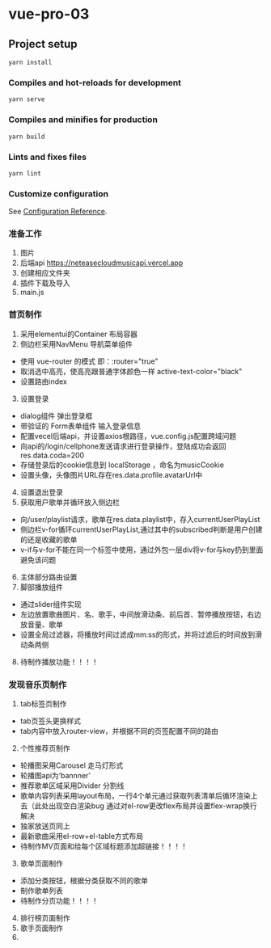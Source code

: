 # vue-pro-03

## Project setup
```
yarn install
```

### Compiles and hot-reloads for development
```
yarn serve
```

### Compiles and minifies for production
```
yarn build
```

### Lints and fixes files
```
yarn lint
```

### Customize configuration
See [Configuration Reference](https://cli.vuejs.org/config/).

### 准备工作
1. 图片
2. 后端api https://neteasecloudmusicapi.vercel.app
3. 创建相应文件夹
4. 插件下载及导入
5. main.js

### 首页制作
1. 采用elementui的Container 布局容器
2. 侧边栏采用NavMenu 导航菜单组件
 + 使用 vue-router 的模式 即：:router="true"
 + 取消选中高亮，使高亮跟普通字体颜色一样 active-text-color="black"
 + 设置路由index
3. 设置登录
 + dialog组件 弹出登录框
 + 带验证的 Form表单组件 输入登录信息
 + 配置vecel后端api，并设置axios根路径，vue.config.js配置跨域问题
 + 向api的/login/cellphone发送请求进行登录操作，登陆成功会返回res.data.coda=200
 + 存储登录后的cookie信息到 localStorage ，命名为musicCookie
 + 设置头像，头像图片URL存在res.data.profile.avatarUrl中
4. 设置退出登录
5. 获取用户歌单并循环放入侧边栏
 + 向/user/playlist请求，歌单在res.data.playlist中，存入currentUserPlayList
 + 侧边栏v-for循环currentUserPlayList,通过其中的subscribed判断是用户创建的还是收藏的歌单
 + v-if与v-for不能在同一个标签中使用，通过外包一层div将v-for与key扔到里面避免该问题
6. 主体部分路由设置
7. 脚部播放组件
 + 通过slider组件实现
 + 左边放置歌曲图片、名、歌手，中间放滑动条、前后首、暂停播放按钮，右边放音量、歌单
 + 设置全局过滤器，将播放时间过滤成mm:ss的形式，并将过滤后的时间放到滑动条两侧
8. 待制作播放功能！！！！

### 发现音乐页制作
1. tab标签页制作
 + tab页签头更换样式
 + tab内容中放入router-view，并根据不同的页签配置不同的路由
2. 个性推荐页制作
 + 轮播图采用Carousel 走马灯形式
 + 轮播图api为‘bannner’
 + 推荐歌单区域采用Divider 分割线
 + 歌单内容列表采用layout布局，一行4个单元通过获取列表清单后循环渲染上去（此处出现空白渲染bug  通过对el-row更改flex布局并设置flex-wrap换行解决
 + 独家放送页同上
 + 最新歌曲采用el-row+el-table方式布局
 + 待制作MV页面和给每个区域标题添加超链接！！！！
3. 歌单页面制作
 + 添加分类按钮，根据分类获取不同的歌单
 + 制作歌单列表
 + 待制作分页功能！！！！
4. 排行榜页面制作
5. 歌手页面制作
6.
